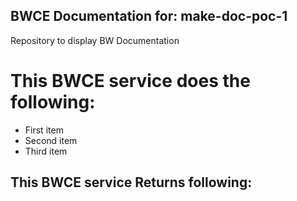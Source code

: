 BWCE Documentation for: make-doc-poc-1
-------

Repository to display BW Documentation

This BWCE service does the following:
===========================

- First item
- Second item
- Third item

## This BWCE service Returns following:

[//]: # (<iframe src="https://tibco-hub-backstage.github.io/make-doc-poc-1/" title="docs"></iframe>)
